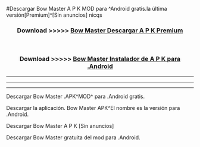 #Descargar Bow Master  A P K MOD para ^Android gratis.la última versión[Premium]^[Sin anuncios] nicqs



<div align="center">
<h3>Download >>>>> <a href="https://es-web.web.app/?es= Bow Master ">Bow Master  Descargar A P K Premium</a></h3><br>

<h3>Download >>>>> <a href="https://es-web.web.app/?es= Bow Master ">Bow Master  Instalador de A P K para .Android</a></h3>
</div>


----------------------------------------------------------

----------------------------------------------------------

----------------------------------------------------------

Descargar Bow Master  .APK^MOD^ para .Android gratis.

Descargar la aplicación. Bow Master  APK^El nombre es la versión para .Android.

Descargar Bow Master  A P K [Sin anuncios]

Descargar Bow Master  gratuita del mod para .Android.